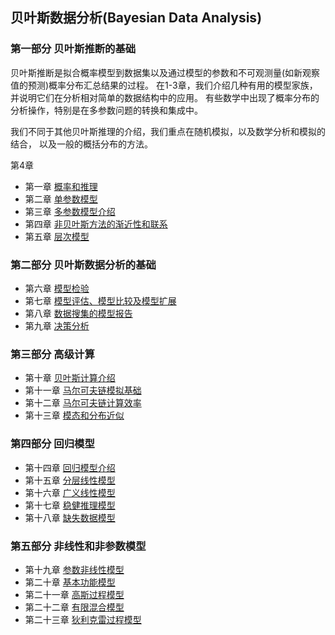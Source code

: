 ## 贝叶斯数据分析(Bayesian Data Analysis)

### 第一部分 贝叶斯推断的基础

 贝叶斯推断是拟合概率模型到数据集以及通过模型的参数和不可观测量(如新观察值的预测)概率分布汇总结果的过程。
 在1-3章，我们介绍几种有用的模型家族，并说明它们在分析相对简单的数据结构中的应用。 有些数学中出现了概率分布的分析操作，特别是在多参数问题的转换和集成中。
 
 我们不同于其他贝叶斯推理的介绍，我们重点在随机模拟，以及数学分析和模拟的结合， 以及一般的概括分布的方法。
 
 第4章
 
 * 第一章 [概率和推理](https://github.com/walkerqiao/walkman/blob/master/docs/bayes/chapter_01.md)
 * 第二章 [单参数模型](https://github.com/walkerqiao/walkman/blob/master/docs/bayes/chapter_02.md)
 * 第三章 [多参数模型介绍](https://github.com/walkerqiao/walkman/blob/master/docs/bayes/chapter_03.md)
 * 第四章 [非贝叶斯方法的渐近性和联系](https://github.com/walkerqiao/walkman/blob/master/docs/bayes/chapter_04.md)
 * 第五章 [层次模型](https://github.com/walkerqiao/walkman/blob/master/docs/bayes/chapter_05.md)


### 第二部分 贝叶斯数据分析的基础
 * 第六章 [模型检验](https://github.com/walkerqiao/walkman/blob/master/docs/bayes/chapter_06.md)
 * 第七章 [模型评估、模型比较及模型扩展](https://github.com/walkerqiao/walkman/blob/master/docs/bayes/chapter_07.md)
 * 第八章 [数据搜集的模型报告](https://github.com/walkerqiao/walkman/blob/master/docs/bayes/chapter_08.md)
 * 第九章 [决策分析](https://github.com/walkerqiao/walkman/blob/master/docs/bayes/chapter_09.md)

### 第三部分 高级计算
 * 第十章 [贝叶斯计算介绍](https://github.com/walkerqiao/walkman/blob/master/docs/bayes/chapter_10.md)
 * 第十一章 [马尔可夫链模拟基础](https://github.com/walkerqiao/walkman/blob/master/docs/bayes/chapter_11.md)
 * 第十二章 [马尔可夫链计算效率](https://github.com/walkerqiao/walkman/blob/master/docs/bayes/chapter_12.md)
 * 第十三章 [模态和分布近似](https://github.com/walkerqiao/walkman/blob/master/docs/bayes/chapter_13.md)

### 第四部分 回归模型
 * 第十四章 [回归模型介绍](https://github.com/walkerqiao/walkman/blob/master/docs/bayes/chapter_14.md)
 * 第十五章 [分层线性模型](https://github.com/walkerqiao/walkman/blob/master/docs/bayes/chapter_15.md)
 * 第十六章 [广义线性模型](https://github.com/walkerqiao/walkman/blob/master/docs/bayes/chapter_16.md)
 * 第十七章 [稳健推理模型](https://github.com/walkerqiao/walkman/blob/master/docs/bayes/chapter_17.md)
 * 第十八章 [缺失数据模型](https://github.com/walkerqiao/walkman/blob/master/docs/bayes/chapter_18.md)

### 第五部分 非线性和非参数模型
 * 第十九章 [参数非线性模型](https://github.com/walkerqiao/walkman/blob/master/docs/bayes/chapter_19.md)
 * 第二十章 [基本功能模型](https://github.com/walkerqiao/walkman/blob/master/docs/bayes/chapter_20.md)
 * 第二十一章 [高斯过程模型](https://github.com/walkerqiao/walkman/blob/master/docs/bayes/chapter_21.md)
 * 第二十二章 [有限混合模型](https://github.com/walkerqiao/walkman/blob/master/docs/bayes/chapter_22.md)
 * 第二十三章 [狄利克雷过程模型](https://github.com/walkerqiao/walkman/blob/master/docs/bayes/chapter_23.md)
